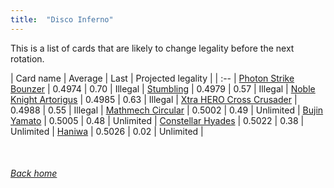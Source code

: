 ```yaml
---
title:  "Disco Inferno"
---
```


This is a list of cards that are likely to change legality before the next rotation.

| Card name | Average | Last | Projected legality |
| :-- |
[Photon Strike Bounzer](https://db.ygoprodeck.com/card/?search=Photon%20Strike%20Bounzer) | 0.4974 | 0.70 | Illegal |
[Stumbling](https://db.ygoprodeck.com/card/?search=Stumbling) | 0.4979 | 0.57 | Illegal |
[Noble Knight Artorigus](https://db.ygoprodeck.com/card/?search=Noble%20Knight%20Artorigus) | 0.4985 | 0.63 | Illegal |
[Xtra HERO Cross Crusader](https://db.ygoprodeck.com/card/?search=Xtra%20HERO%20Cross%20Crusader) | 0.4988 | 0.55 | Illegal |
[Mathmech Circular](https://db.ygoprodeck.com/card/?search=Mathmech%20Circular) | 0.5002 | 0.49 | Unlimited |
[Bujin Yamato](https://db.ygoprodeck.com/card/?search=Bujin%20Yamato) | 0.5005 | 0.48 | Unlimited |
[Constellar Hyades](https://db.ygoprodeck.com/card/?search=Constellar%20Hyades) | 0.5022 | 0.38 | Unlimited |
[Haniwa](https://db.ygoprodeck.com/card/?search=Haniwa) | 0.5026 | 0.02 | Unlimited |

<br>

###### [Back home](index)
